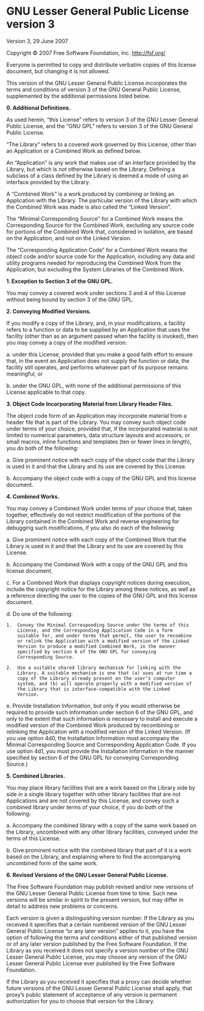 GNU Lesser General Public License version 3
===========================================

Version 3, 29 June 2007

Copyright © 2007 Free Software Foundation, Inc. <http://fsf.org/>

Everyone is permitted to copy and distribute verbatim copies of this
license document, but changing it is not allowed.

This version of the GNU Lesser General Public License incorporates the
terms and conditions of version 3 of the GNU General Public License,
supplemented by the additional permissions listed below.

**0. Additional Definitions.**

As used herein, “this License” refers to version 3 of the GNU Lesser
General Public License, and the “GNU GPL” refers to version 3 of the GNU
General Public License.

“The Library” refers to a covered work governed by this License, other
than an Application or a Combined Work as defined below.

An “Application” is any work that makes use of an interface provided by
the Library, but which is not otherwise based on the Library. Defining a
subclass of a class defined by the Library is deemed a mode of using an
interface provided by the Library.

A “Combined Work” is a work produced by combining or linking an
Application with the Library. The particular version of the Library with
which the Combined Work was made is also called the “Linked Version”.

The “Minimal Corresponding Source” for a Combined Work means the
Corresponding Source for the Combined Work, excluding any source code
for portions of the Combined Work that, considered in isolation, are
based on the Application, and not on the Linked Version.

The “Corresponding Application Code” for a Combined Work means the
object code and/or source code for the Application, including any data
and utility programs needed for reproducing the Combined Work from the
Application, but excluding the System Libraries of the Combined Work.

**1. Exception to Section 3 of the GNU GPL.**

You may convey a covered work under sections 3 and 4 of this License
without being bound by section 3 of the GNU GPL.

**2. Conveying Modified Versions.**

If you modify a copy of the Library, and, in your modifications, a
facility refers to a function or data to be supplied by an Application
that uses the facility (other than as an argument passed when the
facility is invoked), then you may convey a copy of the modified
version:

a.  under this License, provided that you make a good faith effort to
    ensure that, in the event an Application does not supply the
    function or data, the facility still operates, and performs whatever
    part of its purpose remains meaningful, or

b.  under the GNU GPL, with none of the additional permissions of this
    License applicable to that copy.

**3. Object Code Incorporating Material from Library Header Files.**

The object code form of an Application may incorporate material from a
header file that is part of the Library. You may convey such object code
under terms of your choice, provided that, if the incorporated material
is not limited to numerical parameters, data structure layouts and
accessors, or small macros, inline functions and templates (ten or fewer
lines in length), you do both of the following:

a.  Give prominent notice with each copy of the object code that the
    Library is used in it and that the Library and its use are covered
    by this License.

b.  Accompany the object code with a copy of the GNU GPL and this
    license document.

**4. Combined Works.**

You may convey a Combined Work under terms of your choice that, taken
together, effectively do not restrict modification of the portions of
the Library contained in the Combined Work and reverse engineering for
debugging such modifications, if you also do each of the following:

a.  Give prominent notice with each copy of the Combined Work that the
    Library is used in it and that the Library and its use are covered
    by this License.

b.  Accompany the Combined Work with a copy of the GNU GPL and this
    license document.

c.  For a Combined Work that displays copyright notices during
    execution, include the copyright notice for the Library among these
    notices, as well as a reference directing the user to the copies of
    the GNU GPL and this license document.

d.  Do one of the following:

    1.  Convey the Minimal Corresponding Source under the terms of this
        License, and the Corresponding Application Code in a form
        suitable for, and under terms that permit, the user to recombine
        or relink the Application with a modified version of the Linked
        Version to produce a modified Combined Work, in the manner
        specified by section 6 of the GNU GPL for conveying
        Corresponding Source.

    2.  Use a suitable shared library mechanism for linking with the
        Library. A suitable mechanism is one that (a) uses at run time a
        copy of the Library already present on the user’s computer
        system, and (b) will operate properly with a modified version of
        the Library that is interface-compatible with the Linked
        Version.

e.  Provide Installation Information, but only if you would otherwise be
    required to provide such information under section 6 of the GNU GPL,
    and only to the extent that such information is necessary to install
    and execute a modified version of the Combined Work produced by
    recombining or relinking the Application with a modified version of
    the Linked Version. (If you use option 4d0, the Installation
    Information must accompany the Minimal Corresponding Source and
    Corresponding Application Code. If you use option 4d1, you must
    provide the Installation Information in the manner specified by
    section 6 of the GNU GPL for conveying Corresponding Source.)

**5. Combined Libraries.**

You may place library facilities that are a work based on the Library
side by side in a single library together with other library facilities
that are not Applications and are not covered by this License, and
convey such a combined library under terms of your choice, if you do
both of the following:

a.  Accompany the combined library with a copy of the same work based on
    the Library, uncombined with any other library facilities, conveyed
    under the terms of this License.

b.  Give prominent notice with the combined library that part of it is a
    work based on the Library, and explaining where to find the
    accompanying uncombined form of the same work.

**6. Revised Versions of the GNU Lesser General Public License.**

The Free Software Foundation may publish revised and/or new versions of
the GNU Lesser General Public License from time to time. Such new
versions will be similar in spirit to the present version, but may
differ in detail to address new problems or concerns.

Each version is given a distinguishing version number. If the Library as
you received it specifies that a certain numbered version of the GNU
Lesser General Public License “or any later version” applies to it, you
have the option of following the terms and conditions either of that
published version or of any later version published by the Free Software
Foundation. If the Library as you received it does not specify a version
number of the GNU Lesser General Public License, you may choose any
version of the GNU Lesser General Public License ever published by the
Free Software Foundation.

If the Library as you received it specifies that a proxy can decide
whether future versions of the GNU Lesser General Public License shall
apply, that proxy’s public statement of acceptance of any version is
permanent authorization for you to choose that version for the Library.
